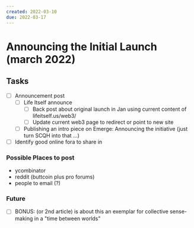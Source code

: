 ```yaml
---
created: 2022-03-10
due: 2022-03-17
---
```


# Announcing the Initial Launch (march 2022)

## Tasks

* [ ] Announcement post
  * [ ] Life Itself announce
    * [ ] Back post about original launch in Jan using current content of lifeitself.us/web3/
    * [ ] Update current web3 page to redirect or point to new site
  * [ ] Publishing an intro piece on Emerge: Announcing the initiative (just turn SCQH into that …)
* [ ] Identify good online fora to share in

### Possible Places to post

- ycombinator
- reddit (buttcoin plus pro forums)
- people to email (?)

### Future

* [ ] BONUS: (or 2nd article) is about this an exemplar for collective sense-making in a "time between worlds"

